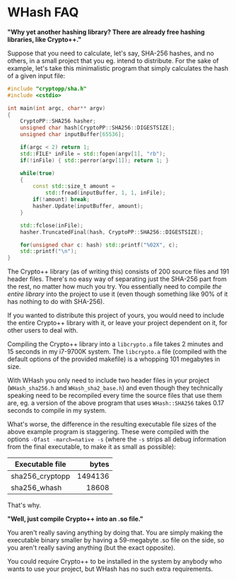 # WHash FAQ

**"Why yet another hashing library? There are already free hashing libraries, like Crypto++."**

Suppose that you need to calculate, let's say, SHA-256 hashes, and no others, in a small project that
you eg. intend to distribute. For the sake of example, let's take this minimalistic program that simply
calculates the hash of a given input file:

```c++
#include "cryptopp/sha.h"
#include <cstdio>

int main(int argc, char** argv)
{
    CryptoPP::SHA256 hasher;
    unsigned char hash[CryptoPP::SHA256::DIGESTSIZE];
    unsigned char inputBuffer[65536];

    if(argc < 2) return 1;
    std::FILE* inFile = std::fopen(argv[1], "rb");
    if(!inFile) { std::perror(argv[1]); return 1; }

    while(true)
    {
        const std::size_t amount =
            std::fread(inputBuffer, 1, 1, inFile);
        if(!amount) break;
        hasher.Update(inputBuffer, amount);
    }

    std::fclose(inFile);
    hasher.TruncatedFinal(hash, CryptoPP::SHA256::DIGESTSIZE);

    for(unsigned char c: hash) std::printf("%02X", c);
    std::printf("\n");
}
```

The Crypto++ library (as of writing this) consists of 200 source files and 191 header files.
There's no easy way of separating just the SHA-256 part from the rest, no matter how much you
try. You essentially need to compile _the entire library_ into the project to use it (even
though something like 90% of it has nothing to do with SHA-256).

If you wanted to distribute this project of yours, you would need to include the entire Crypto++
library with it, or leave your project dependent on it, for other users to deal with.

Compiling the Crypto++ library into a `libcrypto.a` file takes 2 minutes and 15 seconds in my i7-9700K system.
The `libcrypto.a` file (compiled with the default options of the provided makefile) is a whopping 101 megabytes
in size.

With WHash you only need to include two header files in your project (`WHash_sha256.h` and `WHash_sha2_base.h`)
and even though they technically speaking need to be recompiled every time the source files that use them are,
eg. a version of the above program that uses `WHash::SHA256` takes 0.17 seconds to compile in my system.

What's worse, the difference in the resulting executable file sizes of the above example program is staggering.
These were compiled with the options `-Ofast -march=native -s` (where the `-s` strips all debug information
from the final executable, to make it as small as possible):

Executable file | bytes
--- | --:
sha256_cryptopp | 1494136
sha256_whash | 18608

That's why.

**"Well, just compile Crypto++ into an .so file."**

You aren't really saving anything by doing that. You are simply making the executable binary smaller by
having a 59-megabyte .so file on the side, so you aren't really saving anything (but the exact opposite).

You could require Crypto++ to be installed in the system by anybody who wants to use your project, but
WHash has no such extra requirements.
